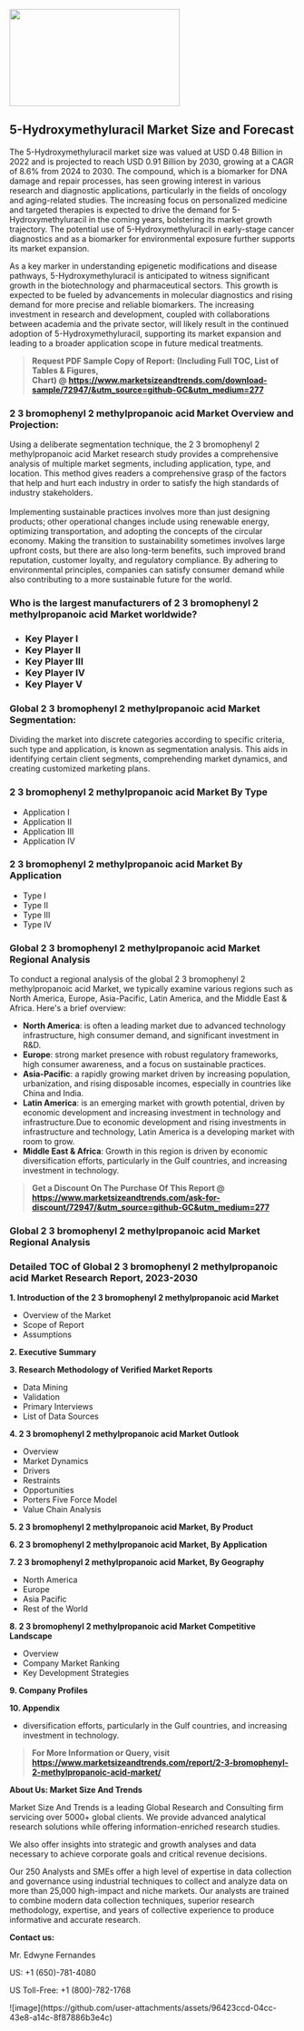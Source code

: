 <p><img class="alignnone size-medium wp-image-20088" src="https://ffe5etoiles.com/wp-content/uploads/2024/12/MST1-300x171.png" alt="" width="300" height="171" /></p><h2>5-Hydroxymethyluracil Market Size and Forecast</h2><p>The 5-Hydroxymethyluracil market size was valued at USD 0.48 Billion in 2022 and is projected to reach USD 0.91 Billion by 2030, growing at a CAGR of 8.6% from 2024 to 2030. The compound, which is a biomarker for DNA damage and repair processes, has seen growing interest in various research and diagnostic applications, particularly in the fields of oncology and aging-related studies. The increasing focus on personalized medicine and targeted therapies is expected to drive the demand for 5-Hydroxymethyluracil in the coming years, bolstering its market growth trajectory. The potential use of 5-Hydroxymethyluracil in early-stage cancer diagnostics and as a biomarker for environmental exposure further supports its market expansion.</p><p>As a key marker in understanding epigenetic modifications and disease pathways, 5-Hydroxymethyluracil is anticipated to witness significant growth in the biotechnology and pharmaceutical sectors. This growth is expected to be fueled by advancements in molecular diagnostics and rising demand for more precise and reliable biomarkers. The increasing investment in research and development, coupled with collaborations between academia and the private sector, will likely result in the continued adoption of 5-Hydroxymethyluracil, supporting its market expansion and leading to a broader application scope in future medical treatments.</p></p><blockquote id="" class=""><strong>Request PDF Sample Copy of Report: (Including Full TOC, List of Tables &amp; Figures, Chart)&nbsp;@&nbsp;<strong><a href="https://www.marketsizeandtrends.com/download-sample/72947/&utm_source=github-GC&utm_medium=277" target="_blank">https://www.marketsizeandtrends.com/download-sample/72947/&utm_source=github-GC&utm_medium=277</a></strong></strong></blockquote><h3 id="" class="">2 3 bromophenyl 2 methylpropanoic acid Market&nbsp;Overview and Projection:</h3><p id="" class="">Using a deliberate segmentation technique, the 2 3 bromophenyl 2 methylpropanoic acid Market research study provides a comprehensive analysis of multiple market segments, including application, type, and location. This method gives readers a comprehensive grasp of the factors that help and hurt each industry in order to satisfy the high standards of industry stakeholders. <br /> <br />Implementing sustainable practices involves more than just designing products; other operational changes include using renewable energy, optimizing transportation, and adopting the concepts of the circular economy. Making the transition to sustainability sometimes involves large upfront costs, but there are also long-term benefits, such improved brand reputation, customer loyalty, and regulatory compliance. By adhering to environmental principles, companies can satisfy consumer demand while also contributing to a more sustainable future for the world.</p><h3 id="" class="">Who is the largest manufacturers of&nbsp;2 3 bromophenyl 2 methylpropanoic acid Market worldwide?</h3><h3 class=""><p><ul><li>Key Player I </li><li> Key Player II </li><li> Key Player III </li><li> Key Player IV </li><li> Key Player V</li></ul></p></h3><h3 id="" class="">Global&nbsp;2 3 bromophenyl 2 methylpropanoic acid Market Segmentation:</h3><p id="" class="">Dividing the market into discrete categories according to specific criteria, such type and application, is known as segmentation analysis. This aids in identifying certain client segments, comprehending market dynamics, and creating customized marketing plans.</p><h3 id="" class="">2 3 bromophenyl 2 methylpropanoic acid Market&nbsp;By Type</h3><p><p><ul><li>Application I </li><li> Application II </li><li> Application III </li><li> Application IV</p></li></ul></p></p><h3 id="" class="">2 3 bromophenyl 2 methylpropanoic acid Market&nbsp;By Application</h3><p class=""><p><ul><li>Type I </li><li> Type II </li><li> Type III </li><li> Type IV</li></ul></p></p><h3 id="" class="">Global 2 3 bromophenyl 2 methylpropanoic acid Market Regional Analysis</h3><p id="" class="">To conduct a regional analysis of the global 2 3 bromophenyl 2 methylpropanoic acid Market, we typically examine various regions such as North America, Europe, Asia-Pacific, Latin America, and the Middle East &amp; Africa. Here's a brief overview:</p><ul><li><strong>North America</strong>: is often a leading market due to advanced technology infrastructure, high consumer demand, and significant investment in R&amp;D.</li><li><strong>Europe</strong>: strong market presence with robust regulatory frameworks, high consumer awareness, and a focus on sustainable practices.</li><li><strong>Asia-Pacific</strong>: a rapidly growing market driven by increasing population, urbanization, and rising disposable incomes, especially in countries like China and India.</li><li><strong>Latin America</strong>: is an emerging market with growth potential, driven by economic development and increasing investment in technology and infrastructure.Due to economic development and rising investments in infrastructure and technology, Latin America is a developing market with room to grow.</li><li><strong>Middle East &amp; Africa</strong>: Growth in this region is driven by economic diversification efforts, particularly in the Gulf countries, and increasing investment in technology.</li></ul><blockquote id="" class=""><strong>Get a Discount On The Purchase Of This Report @ <strong><a href="https://www.marketsizeandtrends.com/ask-for-discount/72947/&utm_source=github-GC&utm_medium=277" target="_blank">https://www.marketsizeandtrends.com/ask-for-discount/72947/&utm_source=github-GC&utm_medium=277</a></strong></strong></blockquote><h3 id="" class="">Global 2 3 bromophenyl 2 methylpropanoic acid Market Regional Analysis</h3><h3 id="" class="">Detailed TOC of Global 2 3 bromophenyl 2 methylpropanoic acid Market Research Report, 2023-2030</h3><p id="" class=""><strong>1. Introduction of the 2 3 bromophenyl 2 methylpropanoic acid Market</strong></p><ul><li>Overview of the Market</li><li>Scope of Report</li><li>Assumptions</li></ul><p id="" class=""><strong>2. Executive Summary</strong></p><p id="" class=""><strong>3. Research Methodology of Verified Market Reports</strong></p><ul><li>Data Mining</li><li>Validation</li><li>Primary Interviews</li><li>List of Data Sources</li></ul><p id="" class=""><strong>4. 2 3 bromophenyl 2 methylpropanoic acid Market Outlook</strong></p><ul><li>Overview</li><li>Market Dynamics</li><li>Drivers</li><li>Restraints</li><li>Opportunities</li><li>Porters Five Force Model</li><li>Value Chain Analysis</li></ul><p id="" class=""><strong>5. 2 3 bromophenyl 2 methylpropanoic acid Market, By Product</strong></p><p id="" class=""><strong>6. 2 3 bromophenyl 2 methylpropanoic acid Market, By Application</strong></p><p id="" class=""><strong>7. 2 3 bromophenyl 2 methylpropanoic acid Market, By Geography</strong></p><ul><li>North America</li><li>Europe</li><li>Asia Pacific</li><li>Rest of the World</li></ul><p id="" class=""><strong>8. 2 3 bromophenyl 2 methylpropanoic acid Market Competitive Landscape</strong></p><ul><li>Overview</li><li>Company Market Ranking</li><li>Key Development Strategies</li></ul><p id="" class=""><strong>9. Company Profiles</strong></p><p id="" class=""><strong>10. Appendix</strong></p><ul><li>diversification efforts, particularly in the Gulf countries, and increasing investment in technology.</li></ul><blockquote id="" class=""><strong>For More Information or Query, visit <strong><strong><a href="https://www.marketsizeandtrends.com/report/2-3-bromophenyl-2-methylpropanoic-acid-market/" target="_blank">https://www.marketsizeandtrends.com/report/2-3-bromophenyl-2-methylpropanoic-acid-market/</a></strong></strong></strong></blockquote><p id="" class=""><strong>About Us: Market Size And Trends</strong></p><p id="" class="">Market Size And Trends is a leading Global Research and Consulting firm servicing over 5000+ global clients. We provide advanced analytical research solutions while offering information-enriched research studies.</p><p id="" class="">We also offer insights into strategic and growth analyses and data necessary to achieve corporate goals and critical revenue decisions.</p><p id="" class="">Our 250 Analysts and SMEs offer a high level of expertise in data collection and governance using industrial techniques to collect and analyze data on more than 25,000 high-impact and niche markets. Our analysts are trained to combine modern data collection techniques, superior research methodology, expertise, and years of collective experience to produce informative and accurate research.</p><p id="" class=""><strong>Contact us:</strong></p><p id="" class="">Mr. Edwyne Fernandes</p><p id="" class="">US: +1 (650)-781-4080</p><p id="" class="">US Toll-Free: +1 (800)-782-1768</p>
![image](https://github.com/user-attachments/assets/96423ccd-04cc-43e8-a14c-8f87886b3e4c)

